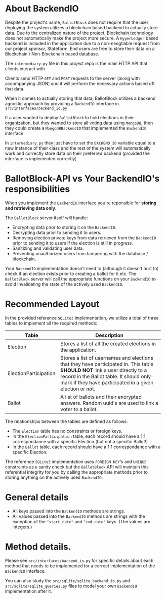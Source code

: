 # About BackendIO
Despite the project's name, ``BallotBlock`` does not require that the user deploying the system utilizes a blockchain based backend to actually store data. Due to the centralized nature of the project, Blockchain technology does not automatically make the project more secure. A ``HyperLedger`` based backend is included in the application due to a non-neogtiable request from our project sponsor, Statefarm.  End users are free to store their data on a Blockchain / Non-Blockchain based database.

The ``intermediary.py`` file in this project repo is the main HTTP API that clients interact with.

Clients send HTTP ``GET`` and ``POST`` requests to the server (along with accompanying JSON) and it will perform the necessary actions based off that data.

When it comes to actually storing that data, BallotBlock utilizes a backend agnostic approach by providing a ``BackendIO`` interface in ``src/interfaces/backend_io.py``

If a user wanted to deploy ``BallotBlock`` to hold elections in their organization, but they wanted to store all voting data using ``MongoDB``, then they could create a ``MongoDBBackendIO`` that implemented the ``BackendIO`` interface.

In ``intermediary.py`` they just have to set the ``BACKEND_IO`` variable equal to a new instance of their class and the rest of the system will automatically work and correctly store data on their preferred backend (provided the interface is implemented correctly).

# BallotBlock-API vs Your BackendIO's responsibilities
When you implement the ``BackendIO`` interface you're reponsible for **storing and retrieving data only**.

The ``BallotBlock`` server itself will handle:
* Encrypting data prior to storing it on the ``BackendIO``.
* Decrypting data prior to sending it to users.
* Removing election private keys from data retrieved from the ``BackendIO`` prior to sending it to users if the election is still in progress.
* Sanitizing and validating user data.
* Preventing unauthorized users from tampering with the database / blockchain.

Your ``BackendIO`` implementation doesn't need to (although it doesn't hurt to) check if
an election exists prior to creating a ballot for it etc. The ``BallotBlock`` server will
call the appropriate functions on your ``BackendIO`` to avoid invalidating the state of the actively used ``BackendIO``.

# Recommended Layout
In the provided reference ``SQLite3`` implementation, we utilize a total of three tables
to implement all the required methods:

| Table                  | Description  |
| -----------------------|--------------|
| Election               |Stores a list of all the created elections in the application. |
| ElectionParticipation  |Stores a list of usernames and elections that they have participated in. This table **SHOULD NOT** link a user directly to a record in the Ballot table. It should only mark if they have participated in a given election or not.       |
| Ballot                 |A list of ballots and their encrypted answers. Random uuid's are used to link a voter to a ballot.|

The relationships between the tables are defined as follows:
* The ``Election`` table has no constraints or foreign keys.
* In the ``ElectionParticipation`` table, each record should have a 1:1 correspondance with a specific Election (but not a specific Ballot!)
* In the ``Ballot`` table, each record should have a 1:1 correspondance with a specific Election.

The reference ``SQLite3`` implementation uses ``FOREIGN KEY``'s and ``UNIQUE`` constraints as a sanity check but the ``BallotBlock`` API will maintain this referential integrity for you by calling the appropriate methods prior to storing anything on the actively used ``BackendIO``.

# General details
* All keys passed into the ``BackendIO`` methods are strings.
* All values passed into the ``BackendIO`` methods are strings with the exception of the ``"start_date"`` and ``"end_date"`` keys. (The values are integers.)

# Method details.
Please see ``src/interfaces/backend_io.py`` for specific details about each method that needs to be implemented for a correct implementation of the ``BackendIO`` interface.

You can also study the ``src/sqlite/sqlite_backend_io.py`` and ``src/sqlite/sqlite_queries.py`` files to model your own ``BackendIO`` implementation after it.
